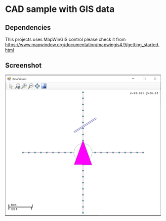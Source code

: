 ﻿# CAD sample with GIS data

## Dependencies

This projects uses MapWinGIS control please check it from  https://www.mapwindow.org/documentation/mapwingis4.9/getting_started.html

## Screenshot

<img src="app-screenshot.png">